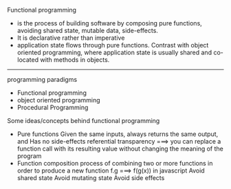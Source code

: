 Functional programming 
- is the process of building software by 
    composing pure functions, 
    avoiding shared state, mutable data, side-effects. 
- It is declarative rather than imperative
- application state flows through pure functions. 
    Contrast with object oriented programming, where application state is usually shared and co-located with methods in objects.
----------------------------------------------------------------------------------------------------------------------------------------------------

programming paradigms
- Functional programming
- object oriented programming
- Procedural Programming


Some ideas/concepts behind functional programming
- Pure functions
    Given the same inputs, always returns the same output, and
    Has no side-effects
    referential transparency ===> you can replace a function call with its resulting value without changing the meaning of the program
- Function composition
    process of combining two or more functions in order to produce a new function
    f.g ===> f(g(x)) in javascript
Avoid shared state
Avoid mutating state
Avoid side effects